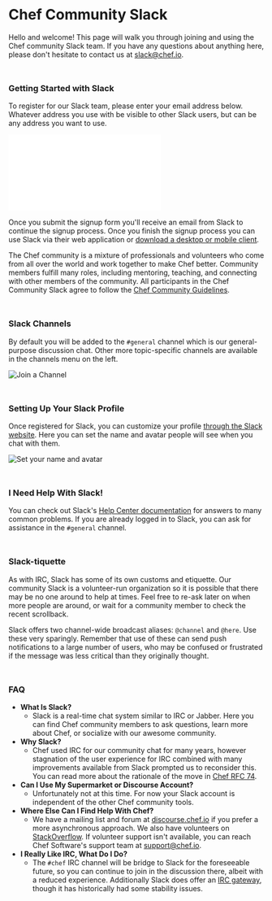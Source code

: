 <html lang="en">
<head>
<meta name="viewport" content="width=device-width,initial-scale=1.0,minimum-scale=1.0,user-scalable=no">
<link rel="shortcut icon" href=https://slack.global.ssl.fastly.net/272a/img/icons/favicon-32.png>
<link href='http://fonts.googleapis.com/css?family=Montserrat:400,700' rel='stylesheet' type='text/css'>
<link rel="stylesheet" href="https://maxcdn.bootstrapcdn.com/font-awesome/4.4.0/css/font-awesome.min.css">
<link rel="stylesheet" href="assets/normalize.css">
<link rel="stylesheet" href="assets/skeleton.css">
<title>Join the Chef Community on Slack</title>
<style>.container, .row { margin-top: 3rem }</style>
</head>
<body>
<div class="container">
<div class="row">

# Chef Community Slack

Hello and welcome! This page will walk you through joining and using the Chef
community Slack team. If you have any questions about anything here, please
don't hesitate to contact us at [slack@chef.io](mailto:slack@chef.io).

</div>
<div class="row">

### Getting Started with Slack

To register for our Slack team, please enter your email address below. Whatever
address you use with be visible to other Slack users, but can be any address
you want to use.

<iframe src="/iframe/dialog" frameBorder=0 style="border: 0"> </iframe>

Once you submit the signup form you'll receive an email from Slack to continue
the signup process. Once you finish the signup process you can use Slack via
their web application or [download a desktop or mobile client](https://slack.com/downloads).

The Chef community is a mixture of professionals and volunteers who come from
all over the world and work together to make Chef better. Community members
fulfill many roles, including mentoring, teaching, and connecting with other
members of the community.  All participants in the Chef Community Slack agree to
follow the [Chef Community
Guidelines](https://github.com/chef/chef-rfc/blob/master/rfc020-community-guidelines.md).

</div>
<div class="row">

### Slack Channels

By default
you will be added to the `#general` channel which is our general-purpose
discussion chat. Other more topic-specific channels are available in the
channels menu on the left.

![Join a Channel](assets/join_a_channel.gif)

</div>
<div class="row">

### Setting Up Your Slack Profile

Once registered for Slack, you can customize your profile [through the Slack
website](https://chefcommunity.slack.com/account/profile).
Here you can set the name and avatar people will see when you chat with them.

![Set your name and avatar](assets/set_name.gif)

</div>
<div class="row">

### I Need Help With Slack!

You can check out Slack's [Help Center documentation](https://get.slack.help/hc/en-us)
for answers to many common problems. If you are already logged in to Slack, you
can ask for assistance in the `#general` channel.

</div>
<div class="row">

### Slack-tiquette

As with IRC, Slack has some of its own customs and etiquette. Our community
Slack is a volunteer-run organization so it is possible that there may be no
one around to help at times. Feel free to re-ask later on when more people are
around, or wait for a community member to check the recent scrollback.

Slack offers two channel-wide broadcast aliases: `@channel` and `@here`. Use
these very sparingly. Remember that use of these can send push notifications to
a large number of users, who may be confused or frustrated if the message was
less critical than they originally thought.

</div>
<div class="row">

### FAQ

* **What Is Slack?**
  * Slack is a real-time chat system similar to IRC or Jabber. Here you can find
Chef community members to ask questions, learn more about Chef, or socialize
with our awesome community.
* **Why Slack?**
  * Chef used IRC for our community chat for many years, however stagnation of the
user experience for IRC combined with many improvements available from Slack
prompted us to reconsider this. You can read more about the rationale of the
move in [Chef RFC 74](https://github.com/chef/chef-rfc/blob/master/rfc074-community-slack.md).
* **Can I Use My Supermarket or Discourse Account?**
  * Unfortunately not at this time. For now your Slack account is independent of
the other Chef community tools.
* **Where Else Can I Find Help With Chef?**
  * We have a mailing list and forum at [discourse.chef.io](https://discourse.chef.io/)
if you prefer a more asynchronous approach. We also have volunteers on
[StackOverflow](https://stackoverflow.com/tags/chef). If volunteer support isn't
available, you can reach Chef Software's support team at [support@chef.io](mailto:support@chef.io).
* **I Really Like IRC, What Do I Do?**
  * The `#chef` IRC channel will be bridge to Slack for the foreseeable future, so
you can continue to join in the discussion there, albeit with a reduced
experience. Additionally Slack does offer an [IRC gateway](https://get.slack.help/hc/en-us/articles/201727913-Connecting-to-Slack-over-IRC-and-XMPP),
though it has historically had some stability issues.

</div>
</div>
</body>
</html>
